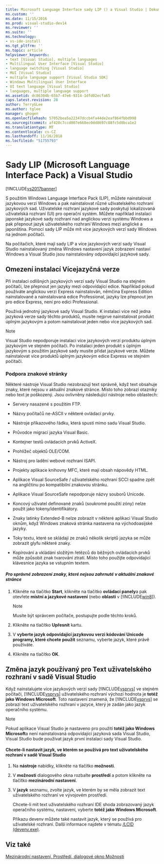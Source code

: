 ```yaml
---
title: Microsoft Language Interface sady LIP () a Visual Studio | Dokumentace Microsoftu
ms.custom: ''
ms.date: 11/15/2016
ms.prod: visual-studio-dev14
ms.reviewer: ''
ms.suite: ''
ms.technology:
- vs-ide-install
ms.tgt_pltfrm: ''
ms.topic: article
helpviewer_keywords:
- text [Visual Studio], multiple languages
- Multilingual User Interface [Visual Studio]
- language switching [Visual Studio]
- MUI [Visual Studio]
- multiple language support [Visual Studio SDK]
- Windows Multilingual User Interface
- UI text language [Visual Studio]
- languages, multiple language support
ms.assetid: dc86304b-65b7-47e6-9314-1dfd02ecfa65
caps.latest.revision: 28
author: TerryGLee
ms.author: tglee
manager: ghogen
ms.openlocfilehash: 57052bea5a22347dccb4fa44de2eaf864fbbd998
ms.sourcegitcommit: af428c7ccd007e668ec0dd8697c88fc5d8bca1e2
ms.translationtype: MT
ms.contentlocale: cs-CZ
ms.lasthandoff: 11/16/2018
ms.locfileid: "51755793"
---
```

# <a name="microsoft-language-interface-packs-lips-and-visual-studio"></a>Sady LIP (Microsoft Language Interface Pack) a Visual Studio
[!INCLUDE[vs2017banner](../includes/vs2017banner.md)]

S použitím Windows Language Interface Pack (LIP), můžete nainstalovat jazykovou verzi Windows a pak nainstalovat různé uživatelského rozhraní jazykových sad. Uživatelské rozhraní jazykové sady poskytují lokalizovaná uživatelská rozhraní (UI) pro operační systém. Můžete například instalaci japonské jazykové sady rozhraní nad anglickou verzi systému Windows a pak přepnout jazyk uživatelského rozhraní Windows mezi anglické a japonština. Pomocí sady LIP může mít více jazykových verzí sady Windows na jednom počítači.  
  
 Na počítačích, které mají sady LIP a více jazykových verzí sady Visual Studio nainstalovaný změna Windows nastavení jazyk zobrazení nastaví Windows a Visual Studio jsou nainstalovány odpovídající jazykové sady.  
  
## <a name="limitations-of-multi-language-installations"></a>Omezení instalací Vícejazyčná verze  
 Při instalaci odlišných jazykových verzí sady Visual Studio na stejném počítači, lze přepnout jen jazyky mezi odpovídající edice. Například pokud používáte anglickou verzi Express nainstalován, němčina Express Edition nainstalované a nainstalovaná edice Professional, jazyky lze přepnout jen pro edice Express, není pro edici Professional.  
  
 Používá jednotný jazykové sady Visual Studio. K instalaci více než jedna jazyková verze sady těchto produktů, musíte nejprve nainstalovat produkt úplným jazykovým a potom nainstalovat jeden nebo více jazykových sad.  
  
> [!NOTE]
>  Visual Studio nepodporuje instalaci více jazykových verzí produktu úplným jazykovým ve stejném počítači. Po instalaci jeden produkt s úplným jazykovým s použitím jazykové sady musíte přidat jazykové verze. Můžete nainstalovat více produktů úplným jazykovým edice Express ve stejném počítači.  
  
### <a name="support-for-code-pages"></a>Podpora znakové stránky  
 Některé nástroje Visual Studio nezobrazují text správně, když text obsahuje znaky, které nejsou v aktuální znakové stránce. Místo toho zobrazí otazníky nebo text je poškozený. Jsou ovlivněny následující nástroje nebo oblastech:  
  
-   Servery nasazené s použitím FTP.  
  
-   Názvy počítačů ne-ASCII v některé ovládací prvky.  
  
-   Nástroje příkazového řádku, která spustí mimo sadu Visual Studio.  
  
-   Průvodce migrací jazyka Visual Basic.  
  
-   Kontejner testů ovládacích prvků ActiveX.  
  
-   Prohlížeč objektů OLE/COM.  
  
-   Nástroj pro ladění webové rozhraní ISAPI.  
  
-   Projekty aplikace knihovny MFC, které mají obsah nápovědy HTML.  
  
-   Aplikace Visual SourceSafe / uživatelského rozhraní SCCI spadne zpět na angličtinu po kompatibilní znakovou stránku.  
  
-   Aplikace Visual SourceSafe nepodporuje názvy souborů Unicode.  
  
-   Koncový uživatel definované znaků (soukromé použití zóny) nelze použít jako tokeny/identifikátory.  
  
-   Znaky latinky Extended-B nelze zobrazit v některé aplikaci Visual Studio oknům, když Windows znaková stránka nastavena na východoasijské jazyky.  
  
-   Toky textu, které se skládají ze znaků několik skriptů jazyka se může zobrazit glyfu některé znaky.  
  
-   Kopírování a vkládání složitým řetězců do běžných ovládacích prvků může způsobit znak tvarování ztratí. Místo toho použijte odpovídající klávesnice jazyka se vstupním textem.  
  
##### <a name="to-correctly-display-characters-that-are-not-included-in-the-current-code-page"></a>Pro správné zobrazení znaky, které nejsou zahrnuté v aktuální znakové stránce  
  
1.  Klikněte na tlačítko **Start**, klikněte na tlačítko **ovládací panely**a pak otevřete **místní a jazykové nastavení** (nebo **oblasti** v [!INCLUDE[win8](../includes/win8-md.md)]).  
  
    > [!NOTE]
    >  Musíte být správcem počítače, postupujte podle těchto kroků.  
  
2.  Klikněte na tlačítko **Upřesnit** kartu.  
  
3.  V **vyberte jazyk odpovídající jazykovou verzi kódování Unicode programy, které chcete použít** seznamu, vyberte jazyk, které právě používáte.  
  
4.  Klikněte na tlačítko **OK**.  
  
## <a name="changing-the-language-used-for-the-ui-text-in-visual-studio"></a>Změna jazyk používaný pro Text uživatelského rozhraní v sadě Visual Studio  
 Když nainstalujete více jazykových verzí sady [!INCLUDE[vsprvs](../includes/vsprvs-md.md)] ve stejném počítači, [!INCLUDE[vsprvs](../includes/vsprvs-md.md)] uživatelského rozhraní výchozí hodnota je **totéž jako Windows Microsoft**. Toto nastavení znamená, že [!INCLUDE[vsprvs](../includes/vsprvs-md.md)] se zobrazí text uživatelského rozhraní v jazyce, který je zadán jako jazyk operačního systému.  
  
> [!NOTE]
>  Pokud aplikace Visual Studio je nastaveno pro použití **totéž jako Windows Microsoft**a není nainstalovaná odpovídající jazyková sada Visual Studio, Visual Studio bude používat jazyk první instalaci sady Visual Studio.  
  
#### <a name="to-set-the-language-that-is-used-for-the-ui-text-in-visual-studio"></a>Chcete-li nastavit jazyk, ve kterém se používá pro text uživatelského rozhraní v sadě Visual Studio  
  
1. Na **nástroje** nabídky, klikněte na tlačítko **možnosti**.  
  
2. V **možnosti** dialogového okna rozbalte **prostředí** a potom klikněte na tlačítko **mezinárodní nastavení**.  
  
3. V **jazyk** seznamu, zvolte jazyk, ve kterém by se měla zobrazit text uživatelského rozhraní ve vývojovém prostředí.  
  
    Chcete-li mít text uživatelského rozhraní IDE shoda zobrazovaný jazyk operačního systému, nastavení, vyberte **totéž jako Windows Microsoft**.  
  
   Příkazu devenv můžete také nastavit jazyk, který se používá pro uživatelské rozhraní. Další informace najdete v tématu [/LCID (devenv.exe)](../ide/reference/lcid-devenv-exe.md).  
  
## <a name="see-also"></a>Viz také  
 [Mezinárodní nastavení, Prostředí, dialogové okno Možnosti](../ide/reference/international-settings-environment-options-dialog-box.md)